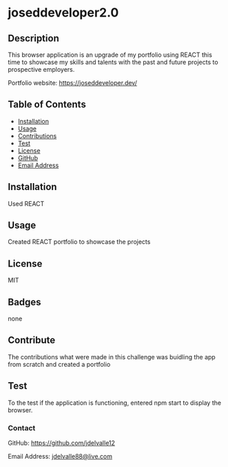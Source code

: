 # joseddeveloper2.0

## Description

This browser application is an upgrade of my portfolio using REACT this time to showcase my skills and talents with the past and future projects to prospective employers. 

Portfolio website: https://joseddeveloper.dev/
## Table of Contents


* [Installation](#installation)
* [Usage](#usage)
* [Contributions](#contributions)
* [Test](#tests)
* [License](#license)
* [GitHub](#github)
* [Email Address](#emailaddress)

## Installation

Used REACT


## Usage

Created REACT portfolio to showcase the projects


## License
MIT


## Badges

none

## Contribute

The contributions what were made in this challenge was buidling the app from scratch and created a portfolio
 

## Test

To the test if the application is functioning, entered npm start to display the browser.

### Contact

GitHub: https://github.com/jdelvalle12

Email Address: jdelvalle88@live.com